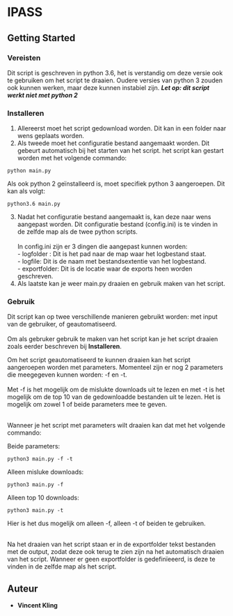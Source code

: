 # IPASS

## Getting Started

### Vereisten

Dit script is geschreven in python 3.6, het is verstandig om deze versie ook te gebruiken om het script te draaien.
Oudere versies van python 3 zouden ook kunnen werken, maar deze kunnen instabiel zijn. ***Let op: dit script werkt niet met python 2***

### Installeren

1. Allereerst moet het script gedownload worden. Dit kan in een folder naar wens geplaats worden.
2. Als tweede moet het configuratie bestand aangemaakt worden. Dit gebeurt automatisch bij het starten van het script. het script kan gestart worden met het volgende commando:
```
python main.py
```
Als ook python 2 geïnstalleerd is, moet specifiek python 3 aangeroepen. Dit kan als volgt:
```
python3.6 main.py
```
3. Nadat het configuratie bestand aangemaakt is, kan deze naar wens aangepast worden. Dit configuratie bestand (config.ini) is te vinden in de zelfde map als de twee python scripts. <br><br>
In config.ini zijn er 3 dingen die aangepast kunnen worden:
<br>- logfolder : Dit is het pad naar de map waar het logbestand staat.
<br>- logfile: Dit is de naam met bestandsextentie van het logbestand.
<br>- exportfolder: Dit is de locatie waar de exports heen worden geschreven.
4. Als laatste kan je weer main.py draaien en gebruik maken van het script.

### Gebruik

Dit script kan op twee verschillende manieren gebruikt worden: met input van de gebruiker, of geautomatiseerd. <br><br>
Om als gebruker gebruik te maken van het script kan je het script draaien zoals eerder beschreven bij **Installeren**.

Om het script geautomatiseerd te kunnen draaien kan het script aangeroepen worden met parameters. Momenteel zijn er nog 2 parameters die meegegeven kunnen worden: -f en -t.<br><br>
Met -f is het mogelijk om de mislukte downloads uit te lezen en met -t is het mogelijk om de top 10 van de gedownloadde bestanden uit te lezen. Het is mogelijk om zowel 1 of beide parameters mee te geven.<br><br>

Wanneer je het script met parameters wilt draaien kan dat met het volgende commando:

Beide parameters:
```
python3 main.py -f -t
```
Alleen misluke downloads:
```
python3 main.py -f
```
Alleen top 10 downloads:
```
python3 main.py -t
```
Hier is het dus mogelijk om alleen -f, alleen -t of beiden te gebruiken.<br><br>

Na het draaien van het script staan er in de exportfolder tekst bestanden met de output, zodat deze ook terug te zien zijn na het automatisch draaien van het script. Wanneer er geen exportfolder is gedefinïeeerd, is deze te vinden in de zelfde map als het script.

## Auteur

* **Vincent Kling**
